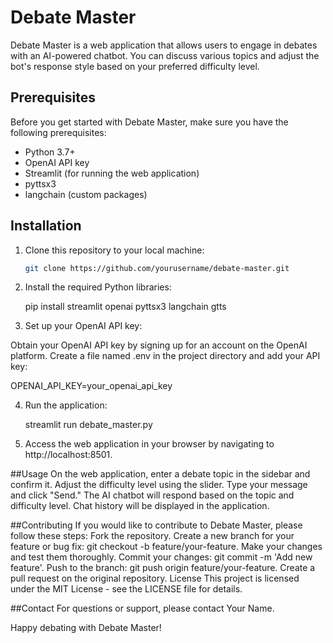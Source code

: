 # Debate Master

Debate Master is a web application that allows users to engage in debates with an AI-powered chatbot. You can discuss various topics and adjust the bot's response style based on your preferred difficulty level.

## Prerequisites

Before you get started with Debate Master, make sure you have the following prerequisites:

- Python 3.7+
- OpenAI API key
- Streamlit (for running the web application)
- pyttsx3
- langchain (custom packages)

## Installation

1. Clone this repository to your local machine:

   ```bash
   git clone https://github.com/yourusername/debate-master.git

2. Install the required Python libraries:

   pip install streamlit openai pyttsx3 langchain gtts

3. Set up your OpenAI API key:

  Obtain your OpenAI API key by signing up for an account on the OpenAI platform.
  Create a file named .env in the project directory and add your API key:

  OPENAI_API_KEY=your_openai_api_key

4. Run the application:

     streamlit run debate_master.py

5. Access the web application in your browser by navigating to http://localhost:8501.

##Usage
On the web application, enter a debate topic in the sidebar and confirm it.
Adjust the difficulty level using the slider.
Type your message and click "Send."
The AI chatbot will respond based on the topic and difficulty level.
Chat history will be displayed in the application.

##Contributing
If you would like to contribute to Debate Master, please follow these steps:
Fork the repository.
Create a new branch for your feature or bug fix: git checkout -b feature/your-feature.
Make your changes and test them thoroughly.
Commit your changes: git commit -m 'Add new feature'.
Push to the branch: git push origin feature/your-feature.
Create a pull request on the original repository.
License
This project is licensed under the MIT License - see the LICENSE file for details.

##Contact
For questions or support, please contact Your Name.

Happy debating with Debate Master!








